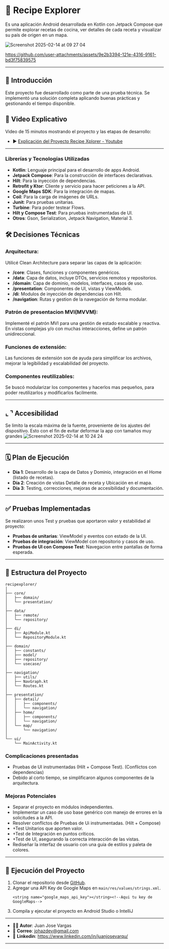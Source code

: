 # 📱 Recipe Explorer

Es una aplicación Android desarrollada en Kotlin con Jetpack Compose que permite explorar recetas de cocina, ver detalles de cada receta y visualizar su país de origen en un mapa.

![Screenshot 2025-02-14 at 09 27 04](https://github.com/user-attachments/assets/482e266d-1cf5-4acb-9a4b-265883169253)


https://github.com/user-attachments/assets/9e2b3394-121e-4316-9161-bd3f75839575


---

## 🚀 **Introducción**
Este proyecto fue desarrollado como parte de una prueba técnica.
Se implementó una solución completa aplicando buenas prácticas y gestionando el tiempo disponible.

## 🎥 **Video Explicativo**
Video de 15 minutos mostrando el proyecto y las etapas de desarrollo:
- ▶️ [Explicación del Proyecto Recipe Xplorer - Youtube](https://www.youtube.com/@juanjosevarqu)

---

### **Librerías y Tecnologías Utilizadas**
- **Kotlin**: Lenguaje principal para el desarrollo de apps Android.
- **Jetpack Compose**: Para la construcción de interfaces declarativas.
- **Hilt**: Para la inyección de dependencias.
- **Retrofit y Ktor**: Cliente y servicio para hacer peticiones a la API.
- **Google Maps SDK**: Para la integración de mapas.
- **Coil**: Para la carga de imágenes de URLs.
- **Junit**: Para pruebas unitarias.
- **Turbine**: Para poder testear Flows.
- **Hilt y Compose Test**: Para pruebas instrumentadas de UI.
- **Otros**: Gson, Serialization, Jetpack Navigation, Material 3.

## 🛠️ **Decisiones Técnicas**

### **Arquitectura**:
Utilicé Clean Architecture para separar las capas de la aplicación:
- **/core**: Clases, funciones y componentes genéricos.
- **/data**: Capa de datos, incluye DTOs, servicios remotos y repositorios.
- **/domain**: Capa de dominio, modelos, interfaces, casos de uso.
- **/presentation**: Componentes de UI, vistas y ViewModels.
- **/di**: Modulos de inyección de dependencias con Hilt.
- **/navigation**: Rutas y gestion de la navegación de forma modular.

### **Patrón de presentacion MVI(MVVM)**:
Implementé el patrón MVI para una gestión de estado escalable y reactiva.
En vistas complejas y/o con muchas interacciones, define un patrón unidireccional.

### **Funciones de extensión**:
Las funciones de extensión son de ayuda para simplificar los archivos, mejorar la legibilidad y escalabilidad del proyecto.

### **Componentes reutilizables**:
Se buscó modularizar los componentes y hacerlos mas pequeños, para poder reutilizarlos y modificarlos facilmente.

---

## ⌞ ⌝ **Accesibilidad**
Se limito la escala máxima de la fuente, proveniente de los ajustes del dispositivo.
Esto con el fin de evitar deformar la app con tamaños muy grandes
![Screenshot 2025-02-14 at 10 24 24](https://github.com/user-attachments/assets/81534bbc-7ad2-45b1-912b-48f7e53e3eba)

---

## 🗓️ Plan de Ejecución

- **Día 1**: Desarrollo de la capa de Datos y Dominio, integración en el Home (listado de recetas).
- **Día 2**: Creación de vistas Detalle de receta y Ubicación en el mapa.
- **Día 3**: Testing, correcciones, mejoras de accesibilidad y documentación.

---

## ✅ **Pruebas Implementadas**
Se realizaron unos Test y pruebas que aportaron valor y estabilidad al proyecto:
- **Pruebas de unitarias**: ViewModel y eventos con estado de la UI.
- **Pruebas de integración**: ViewModel con repositorio y casos de uso.
- **Pruebas de UI con Compose Test**: Navegacion entre pantallas de forma esperada.

---

## 📂 **Estructura del Proyecto**
```
recipexplorer/
│
├── core/
│   ├── domain/
│   └── presentation/
│
├── data/
│   ├── remote/
│   └── repository/
│
├── di/
│   ├── ApiModule.kt
│   └── RepositoryModule.kt
│
├── domain/
│   ├── constants/
│   ├── model/
│   ├── repository/
│   └── usecase/
│
├── navigation/
│   ├── utils/
│   ├── NavGraph.kt
│   └── Routes.kt
│
├── presentation/
│   ├── detail/
│   │   ├── components/
│   │   └── navigation/
│   ├── home/
│   │   ├── components/
│   │   └── navigation/
│   └── map/
│       └── navigation/
│
└── ui/
    └── MainActivity.kt
```

### **Complicaciones presentadas**
- Pruebas de UI instrumentadas (Hilt + Compose Test). (Conflictos con dependencias)
- Debido al corto tiempo, se simplificaron algunos componentes de la arquitectura.

### **Mejoras Potenciales**
- Separar el proyecto en módulos independientes.
- Implementar un caso de uso base genérico con manejo de errores en la solicitudes a la API.
- Resolver conflictos de Pruebas de Ui instrumentadas. (Hilt + Compose)
- +Test Unitarios que aporten valor.
- +Test de Integración en puntos críticos.
- +Test de UI, asegurando la correcta interacción de las vistas.
- Rediseñar la interfaz de usuario con una guia de estilos y paleta de colores.


---

## 🧪 **Ejecución del Proyecto**
1. Clonar el repositorio desde [GitHub](https://github.com/juanjosevarqu/Recipe-Explorer.git).
2. Agregar una API Key de Google Maps en `main/res/values/strings.xml`.
   ```
   <string name="google_maps_api_key"></string><!--Aqui tu key de GoogleMaps-->
   ```
3. Compila y ejecutar el proyecto en Android Studio o IntelliJ

---

- 👨‍💻 **Autor**: Juan Jose Vargas
- 📧 **Correo**: johazdev@gmail.com
- 👤 **Linkedin**: https://www.linkedin.com/in/juanjosevarqu/

---